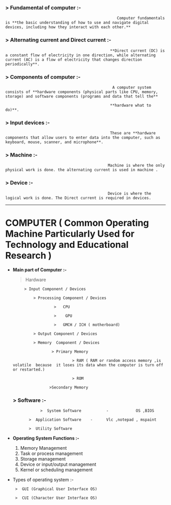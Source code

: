 ### >   Fundamental of computer :-

                                                     Computer fundamentals is **the basic understanding of how to use and navigate digital devices, including how they interact with each other.**

### >   Alternating current and Direct current :-

                                                  **Direct current (DC) is a constant flow of electricity in one direction, while alternating current (AC) is a flow of electricity that changes direction periodically**.  

### >    Components of computer :-

                                                   A computer system consists of **hardware components (physical parts like CPU, memory, storage) and software components (programs and data that tell the**             

                                                  **hardware what to do)**.

### >    Input devices :-

                                                  These are **hardware components that allow users to enter data into the computer, such as keyboard, mouse, scanner, and microphone**.

### >   Machine :-

                                                 Machine is where the only physical work is done. the alternating current is used in machine .

### >    Device :-

                                                 Device is where the logical work is done. The Direct current is required in devices.

---

# COMPUTER ( Common Operating Machine Particularly Used for Technology and Educational Research )

- **Main part of Computer :-**
    
    >  Hardware
    
           > Input Component / Devices
    
               > Processing Component / Devices
    
                        >   CPU
    
                        >    GPU
    
                        >   GMCH / ICH ( motherboard)
    
               > Output Component / Devices
    
               > Memory  Component / Devices
    
                       > Primary Memory
    
                                > RAM ( RAM or random access memory ,is volatile  because  it loses its data when the computer is turn off or restarted.)
    
                                > ROM 
    
                      >Secondary Memory
    
     
    
    ### >    Software :-
    
                  >  System Software           -            OS ,BIOS
    
             >  Application Software    -      Vlc ,notepad , mspaint   
    
             >  Utility Software     
    

      

- **Operating System Functions :-**
    1. Memory Management
    2. Task or process management
    3. Storage management
    4. Device or input/output management
    5. Kernel or scheduling management

     

- Types of operating system  :-
    
       >  GUI (Graphical User Interface OS)
    
       >  CUI (Character User Interface OS)
